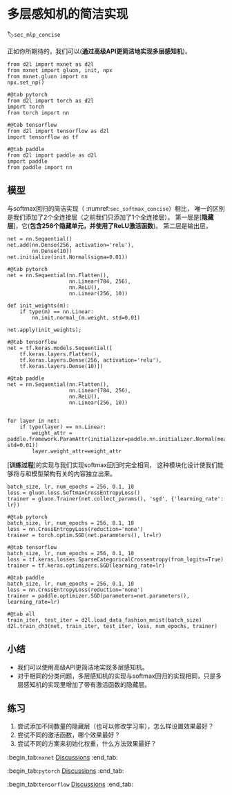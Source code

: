 # 多层感知机的简洁实现
:label:`sec_mlp_concise`

正如你所期待的，我们可以(**通过高级API更简洁地实现多层感知机**)。

```{.python .input}
from d2l import mxnet as d2l
from mxnet import gluon, init, npx
from mxnet.gluon import nn
npx.set_np()
```

```{.python .input}
#@tab pytorch
from d2l import torch as d2l
import torch
from torch import nn
```

```{.python .input}
#@tab tensorflow
from d2l import tensorflow as d2l
import tensorflow as tf
```

```{.python .input}
#@tab paddle
from d2l import paddle as d2l
import paddle
from paddle import nn
```

## 模型

与softmax回归的简洁实现（ :numref:`sec_softmax_concise`）相比，
唯一的区别是我们添加了2个全连接层（之前我们只添加了1个全连接层）。
第一层是[**隐藏层**]，它(**包含256个隐藏单元，并使用了ReLU激活函数**)。
第二层是输出层。

```{.python .input}
net = nn.Sequential()
net.add(nn.Dense(256, activation='relu'),
        nn.Dense(10))
net.initialize(init.Normal(sigma=0.01))
```

```{.python .input}
#@tab pytorch
net = nn.Sequential(nn.Flatten(),
                    nn.Linear(784, 256),
                    nn.ReLU(),
                    nn.Linear(256, 10))

def init_weights(m):
    if type(m) == nn.Linear:
        nn.init.normal_(m.weight, std=0.01)

net.apply(init_weights);
```

```{.python .input}
#@tab tensorflow
net = tf.keras.models.Sequential([
    tf.keras.layers.Flatten(),
    tf.keras.layers.Dense(256, activation='relu'),
    tf.keras.layers.Dense(10)])
```

```{.python .input}
#@tab paddle
net = nn.Sequential(nn.Flatten(),
                    nn.Linear(784, 256),
                    nn.ReLU(),
                    nn.Linear(256, 10))


for layer in net:
    if type(layer) == nn.Linear:
        weight_attr = paddle.framework.ParamAttr(initializer=paddle.nn.initializer.Normal(mean=0.0, std=0.01))
        layer.weight_attr=weight_attr
```

[**训练过程**]的实现与我们实现softmax回归时完全相同，
这种模块化设计使我们能够将与和模型架构有关的内容独立出来。

```{.python .input}
batch_size, lr, num_epochs = 256, 0.1, 10
loss = gluon.loss.SoftmaxCrossEntropyLoss()
trainer = gluon.Trainer(net.collect_params(), 'sgd', {'learning_rate': lr})
```

```{.python .input}
#@tab pytorch
batch_size, lr, num_epochs = 256, 0.1, 10
loss = nn.CrossEntropyLoss(reduction='none')
trainer = torch.optim.SGD(net.parameters(), lr=lr)
```

```{.python .input}
#@tab tensorflow
batch_size, lr, num_epochs = 256, 0.1, 10
loss = tf.keras.losses.SparseCategoricalCrossentropy(from_logits=True)
trainer = tf.keras.optimizers.SGD(learning_rate=lr)
```

```{.python .input}
#@tab paddle
batch_size, lr, num_epochs = 256, 0.1, 10
loss = nn.CrossEntropyLoss(reduction='none')
trainer = paddle.optimizer.SGD(parameters=net.parameters(), learning_rate=lr)
```

```{.python .input}
#@tab all
train_iter, test_iter = d2l.load_data_fashion_mnist(batch_size)
d2l.train_ch3(net, train_iter, test_iter, loss, num_epochs, trainer)
```

## 小结

* 我们可以使用高级API更简洁地实现多层感知机。
* 对于相同的分类问题，多层感知机的实现与softmax回归的实现相同，只是多层感知机的实现里增加了带有激活函数的隐藏层。

## 练习

1. 尝试添加不同数量的隐藏层（也可以修改学习率），怎么样设置效果最好？
1. 尝试不同的激活函数，哪个效果最好？
1. 尝试不同的方案来初始化权重，什么方法效果最好？

:begin_tab:`mxnet`
[Discussions](https://discuss.d2l.ai/t/1803)
:end_tab:

:begin_tab:`pytorch`
[Discussions](https://discuss.d2l.ai/t/1802)
:end_tab:

:begin_tab:`tensorflow`
[Discussions](https://discuss.d2l.ai/t/1801)
:end_tab:
